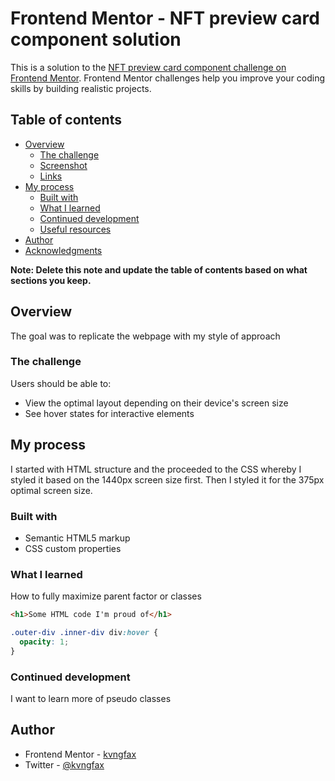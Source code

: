 # Frontend Mentor - NFT preview card component solution

This is a solution to the [NFT preview card component challenge on Frontend Mentor](https://www.frontendmentor.io/challenges/nft-preview-card-component-SbdUL_w0U). Frontend Mentor challenges help you improve your coding skills by building realistic projects.

## Table of contents

- [Overview](#overview)
  - [The challenge](#the-challenge)
  - [Screenshot](#screenshot)
  - [Links](#links)
- [My process](#my-process)
  - [Built with](#built-with)
  - [What I learned](#what-i-learned)
  - [Continued development](#continued-development)
  - [Useful resources](#useful-resources)
- [Author](#author)
- [Acknowledgments](#acknowledgments)

**Note: Delete this note and update the table of contents based on what sections you keep.**

## Overview

The goal was to replicate the webpage with my style of approach

### The challenge

Users should be able to:

- View the optimal layout depending on their device's screen size
- See hover states for interactive elements

## My process

I started with HTML structure and the proceeded to the CSS whereby I styled it based on the 1440px screen size first. Then I styled it for the 375px optimal screen size.

### Built with

- Semantic HTML5 markup
- CSS custom properties

### What I learned

How to fully maximize parent factor or classes

```html
<h1>Some HTML code I'm proud of</h1>
```

```css
.outer-div .inner-div div:hover {
  opacity: 1;
}
```

### Continued development

I want to learn more of pseudo classes

## Author

- Frontend Mentor - [kvngfax](https://www.frontendmentor.io/profile/kvngfax)
- Twitter - [@kvngfax](https://www.twitter.com/kvngfax)
